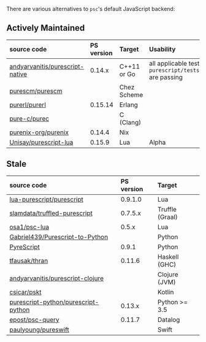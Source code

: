 There are various alternatives to `psc`'s default JavaScript backend:

## Actively Maintained

| source code                                                                           | PS version | Target        | Usability                      | 
|:--------------------------------------------------------------------------------------|:-----------|:--------------|:-------------------------------|
| [andyarvanitis/purescript-native](https://github.com/andyarvanitis/purescript-native) | 0.14.x     | C++11 or Go   | all applicable tests in `purescript/tests/purs/passing` are passing |
| [purescm/purescm](https://github.com/purescm/purescm)                                 |            | Chez Scheme   |                                |
| [purerl/purerl](https://github.com/purerl/purerl)                                     | 0.15.14    | Erlang        |                                |
| [pure-c/purec](https://github.com/pure-c/purec)                                       |            | C (Clang)     |                                |
| [purenix-org/purenix](https://github.com/purenix-org/purenix)                         | 0.14.4     | Nix           |                                |
| [Unisay/purescript-lua](https://github.com/Unisay/purescript-lua)                     | 0.15.9     | Lua           | Alpha                          |

## Stale

| source code                                                                           | PS version | Target         |
|:--------------------------------------------------------------------------------------|:-----------|:---------------|
| [lua-purescript/purescript](https://github.com/lua-purescript/purescript)             | 0.9.1.0    | Lua            |
| [slamdata/truffled-purescript](https://github.com/slamdata/truffled-purescript)       | 0.7.5.x    | Truffle (Graal)|
| [osa1/psc-lua](https://github.com/osa1/psc-lua)                                       | 0.5.x      | Lua            |
| [Gabriel439/Purescript-to-Python](https://github.com/Gabriel439/Purescript-to-Python) |            | Python         |
| [PyreScript](https://github.com/joneshf/pyrescript)                                   | 0.9.1      | Python         |
| [tfausak/thran](https://github.com/tfausak/thran)                                     | 0.11.6     | Haskell (GHC)  |
| [andyarvanitis/purescript-clojure](https://github.com/andyarvanitis/purescript-clojure)       |            | Clojure (JVM) |
| [csicar/pskt](https://github.com/csicar/pskt)                                                 |            | Kotlin        |
| [purescript-python/purescript-python](https://github.com/purescript-python/purescript-python) | 0.13.x     | Python >= 3.5 |
| [epost/psc-query](https://github.com/epost/psc-query)                                         | 0.11.7     | Datalog       |
| [paulyoung/pureswift](https://github.com/paulyoung/pureswift)                                 |            | Swift         |
